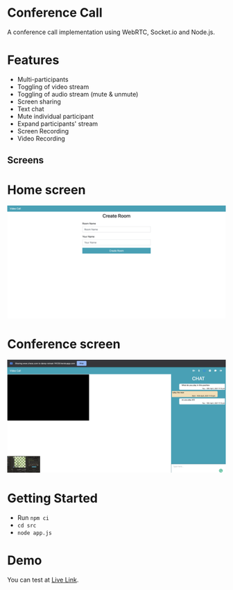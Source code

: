 # Conference Call
A conference call implementation using WebRTC, Socket.io and Node.js.
# Features
- Multi-participants
- Toggling of video stream
- Toggling of audio stream (mute & unmute)
- Screen sharing
- Text chat
- Mute individual participant
- Expand participants' stream
- Screen Recording
- Video Recording
## Screens
# Home screen
![Home Screen](https://github.com/KalpTalwadia/VideoConference/blob/main/screenshot/Screenshot%202021-04-10%20at%2011.15.45%20PM.png)
# Conference screen
![Conference Screeen](https://github.com/KalpTalwadia/VideoConference/blob/main/screenshot/Screenshot%202021-04-10%20at%2011.14.00%20PM.png) 
# Getting Started
- Run `npm ci`
- `cd src`
- `node app.js`
# Demo
You can test at [Live Link](https://damp-retreat-74129.herokuapp.com/?room=home_515155367).
